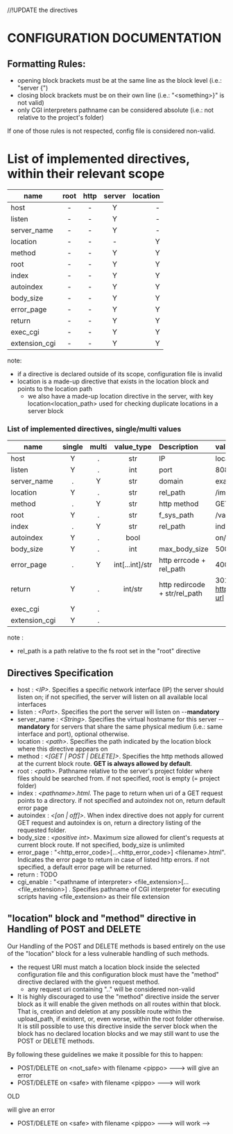 //!UPDATE the directives

# CONFIGURATION DOCUMENTATION

## Formatting Rules:

- opening block brackets must be at the same line as the block level (i.e.: "server \{")
- closing block brackets must be on their own line (i.e.: "\<something\>\}" is not valid)
- only CGI interpreters pathname can be considered absolute (i.e.: not relative to the project's folder)

If one of those rules is not respected, config file is considered non-valid.

# List of implemented directives, within their relevant scope
name | root | http | server | location |
| --------- | :----:| :-----:| :-----:| -----: |
host | - | - | Y | -
listen | - | - | Y | - |
server_name | - | - | Y | - |
location | - | - | - | Y |
method | - | - | Y | Y |
root | - | - | Y | Y |
index | - | - | Y | Y |
autoindex | - | - | Y | Y |
body_size | - | - | Y | Y |
error_page | - | - | Y | Y |
return | - | - | Y | Y |
exec_cgi | - | - | Y | Y |
extension_cgi | - | - | Y | Y |

note:

- if a directive is declared outside of its scope, configuration file is invalid
- location is a made-up directive that exists in the location block and points to the location path
  - we also have a made-up location directive in the server, with key location<location_path> used for checking duplicate locations in a server block


### List of implemented directives, single/multi values
| name | single | multi | value_type | Description | value_ex | value_default |
| ----- | :-----:| :----:| :---------:| :----| :--------| :--------|
| host | Y | . | str | IP | localhost, 192.168.1.14 | localhost |
| listen | Y | . | int | port | 8080 |
| server_name | . | Y | str | domain | example.com |
| location | Y | . | str | rel_path | /images/ |
| method | . | Y | str | http method | GET, POST, DELETE |
| root | Y | . | str | f_sys_path | /var/www/html|
| index | . | Y | str | rel_path | index.html |
| autoindex | Y | . | bool | | on/off |
| body_size | Y | . | int | max_body_size | 5000, 500K, 200M | 1M|
| error_page | . | Y | int[...int]/str | http errcode + rel_path | 400 404 /404.html |
| return | Y | . | int/str | http redircode + str/rel_path | 301 http://example.com/new-url |
| exec_cgi | Y | . |
| extension_cgi | Y | . |

note :

- rel_path is a path relative to the fs root set in the "root" directive

## Directives Specification
- host : *\<IP\>*. Specifies a specific network interface (IP) the server should listen on; if not specified, the server will listen on all available local interfaces
- listen : *\<Port\>*. Specifies the port the server will listen on --**mandatory**
- server_name : *\<String\>*. Specifies the virtual hostname for this server --**mandatory** for servers that share the same physical medium (i.e.: same interface and port), optional otherwise.
- location : *\<path\>*. Specifies the path indicated by the location block where this directive appears on
- method : *\<[GET | POST | DELETE]\>*. Specifies the http methods allowed at the current block route. **GET is always allowed by default**.
- root : *\<path\>*. Pathname relative to the server's project folder where files should be searched from. if not specified, root is empty (= project folder)
- index : *\<pathname\>.html*. The page to return when uri of a GET request points to a directory. if not specified and autoindex not on, return default error page
- autoindex : *\<[on | off]\>*. When index directive does not apply for current GET request and autoindex is on, return a directory listing of the requested folder.
- body_size : *\<positive int\>*. Maximum size allowed for client's requests at current block route. If not specified, body_size is unlimited
- error_page : "\<http_error_code\>[...\<http_error_code\>] \<filename\>.html". Indicates the error page to return in case of listed http errors. if not specified, a default error page will be returned.
- return : TODO
- cgi_enable : "\<pathname of interpreter\> \<file_extension\>[...\<file_extension\>] <filename>. Specifies pathname of CGI interpreter for executing scripts having \<file_extension\> as their file extension

## "location" block and "method" directive in Handling of POST and DELETE
Our Handling of the POST and DELETE methods is based entirely on the use of the "location" block for a less vulnerable handling of such methods.</br>
- the request URI must match a location block inside the selected configuration file and this configuration block must have the "method" directive declared with the given request method.
	- any request uri containing ".." will be considered non-valid
- It is highly discouraged to use the "method" directive inside the server block as it will enable the given methods on all routes within that block. That is, creation and deletion at any possible route within the upload_path, if existent, or, even worse, within the root folder otherwise.</br>
It is still possible to use this directive inside the server block when the block has no declared location blocks and we may still want to use the POST or DELETE methods.

By following these guidelines we make it possible for this to happen:
- POST/DELETE on \<not_safe\> with filename \<pippo\> ---> will give an error
- POST/DELETE on \<safe\> with filename \<pippo\> ---> will work




OLD
<!-- ## "location" block and Handling of POST and DELETE
Our Handling of the POST and DELETE methods is based entirely on the use of the "location" block for a less vulnerable handling of such methods.</br>
- We allow POST and DELETE requests only on URIs ending with a folder name
- The name of the actual file to be created or deleted at that location will be given by the provided query string.
	- If no query string is provided, an http error is returned.
	- the name in the query string must be given in the format "name=\<filename\>" and must not contain any "/" character for security concerns, otherwise, an http error will be returned.
- the request URI must match a location block inside the selected configuration file and this configuration block must have the "method" directive declared with the given request method.
- It is highly discouraged to use the "method" directive inside the server block as it will enable the given methods on all routes within that block. That is, creation and deletion at any possible route within the upload_path, if existent, or, even worse, within the root folder otherwise.</br>
It is still possible to use this directive inside the server block when the block has no declared location blocks and we may still want to use the POST or DELETE methods.

By following these guidelines we make it possible for this:
- POST/DELETE on \<not_safe\> with filename \<pippo\> ---> will give an error
- POST/DELETE on \<safe\> with filename \<pippo\> ---> will work -->